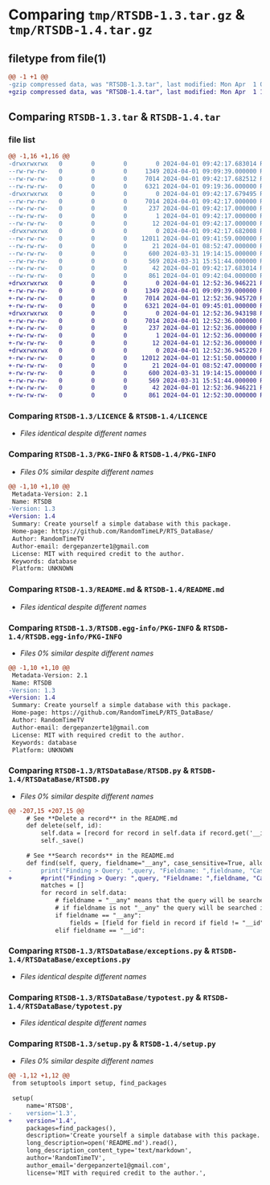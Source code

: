# Comparing `tmp/RTSDB-1.3.tar.gz` & `tmp/RTSDB-1.4.tar.gz`

## filetype from file(1)

```diff
@@ -1 +1 @@
-gzip compressed data, was "RTSDB-1.3.tar", last modified: Mon Apr  1 09:42:17 2024, max compression
+gzip compressed data, was "RTSDB-1.4.tar", last modified: Mon Apr  1 12:52:36 2024, max compression
```

## Comparing `RTSDB-1.3.tar` & `RTSDB-1.4.tar`

### file list

```diff
@@ -1,16 +1,16 @@
-drwxrwxrwx   0        0        0        0 2024-04-01 09:42:17.683014 RTSDB-1.3/
--rw-rw-rw-   0        0        0     1349 2024-04-01 09:09:39.000000 RTSDB-1.3/LICENCE
--rw-rw-rw-   0        0        0     7014 2024-04-01 09:42:17.682512 RTSDB-1.3/PKG-INFO
--rw-rw-rw-   0        0        0     6321 2024-04-01 09:19:36.000000 RTSDB-1.3/README.md
-drwxrwxrwx   0        0        0        0 2024-04-01 09:42:17.679495 RTSDB-1.3/RTSDB.egg-info/
--rw-rw-rw-   0        0        0     7014 2024-04-01 09:42:17.000000 RTSDB-1.3/RTSDB.egg-info/PKG-INFO
--rw-rw-rw-   0        0        0      237 2024-04-01 09:42:17.000000 RTSDB-1.3/RTSDB.egg-info/SOURCES.txt
--rw-rw-rw-   0        0        0        1 2024-04-01 09:42:17.000000 RTSDB-1.3/RTSDB.egg-info/dependency_links.txt
--rw-rw-rw-   0        0        0       12 2024-04-01 09:42:17.000000 RTSDB-1.3/RTSDB.egg-info/top_level.txt
-drwxrwxrwx   0        0        0        0 2024-04-01 09:42:17.682008 RTSDB-1.3/RTSDataBase/
--rw-rw-rw-   0        0        0    12011 2024-04-01 09:41:59.000000 RTSDB-1.3/RTSDataBase/RTSDB.py
--rw-rw-rw-   0        0        0       21 2024-04-01 08:52:47.000000 RTSDB-1.3/RTSDataBase/__init__.py
--rw-rw-rw-   0        0        0      600 2024-03-31 19:14:15.000000 RTSDB-1.3/RTSDataBase/exceptions.py
--rw-rw-rw-   0        0        0      569 2024-03-31 15:51:44.000000 RTSDB-1.3/RTSDataBase/typotest.py
--rw-rw-rw-   0        0        0       42 2024-04-01 09:42:17.683014 RTSDB-1.3/setup.cfg
--rw-rw-rw-   0        0        0      861 2024-04-01 09:42:04.000000 RTSDB-1.3/setup.py
+drwxrwxrwx   0        0        0        0 2024-04-01 12:52:36.946221 RTSDB-1.4/
+-rw-rw-rw-   0        0        0     1349 2024-04-01 09:09:39.000000 RTSDB-1.4/LICENCE
+-rw-rw-rw-   0        0        0     7014 2024-04-01 12:52:36.945720 RTSDB-1.4/PKG-INFO
+-rw-rw-rw-   0        0        0     6321 2024-04-01 09:45:01.000000 RTSDB-1.4/README.md
+drwxrwxrwx   0        0        0        0 2024-04-01 12:52:36.943198 RTSDB-1.4/RTSDB.egg-info/
+-rw-rw-rw-   0        0        0     7014 2024-04-01 12:52:36.000000 RTSDB-1.4/RTSDB.egg-info/PKG-INFO
+-rw-rw-rw-   0        0        0      237 2024-04-01 12:52:36.000000 RTSDB-1.4/RTSDB.egg-info/SOURCES.txt
+-rw-rw-rw-   0        0        0        1 2024-04-01 12:52:36.000000 RTSDB-1.4/RTSDB.egg-info/dependency_links.txt
+-rw-rw-rw-   0        0        0       12 2024-04-01 12:52:36.000000 RTSDB-1.4/RTSDB.egg-info/top_level.txt
+drwxrwxrwx   0        0        0        0 2024-04-01 12:52:36.945220 RTSDB-1.4/RTSDataBase/
+-rw-rw-rw-   0        0        0    12012 2024-04-01 12:51:50.000000 RTSDB-1.4/RTSDataBase/RTSDB.py
+-rw-rw-rw-   0        0        0       21 2024-04-01 08:52:47.000000 RTSDB-1.4/RTSDataBase/__init__.py
+-rw-rw-rw-   0        0        0      600 2024-03-31 19:14:15.000000 RTSDB-1.4/RTSDataBase/exceptions.py
+-rw-rw-rw-   0        0        0      569 2024-03-31 15:51:44.000000 RTSDB-1.4/RTSDataBase/typotest.py
+-rw-rw-rw-   0        0        0       42 2024-04-01 12:52:36.946221 RTSDB-1.4/setup.cfg
+-rw-rw-rw-   0        0        0      861 2024-04-01 12:52:30.000000 RTSDB-1.4/setup.py
```

### Comparing `RTSDB-1.3/LICENCE` & `RTSDB-1.4/LICENCE`

 * *Files identical despite different names*

### Comparing `RTSDB-1.3/PKG-INFO` & `RTSDB-1.4/PKG-INFO`

 * *Files 0% similar despite different names*

```diff
@@ -1,10 +1,10 @@
 Metadata-Version: 2.1
 Name: RTSDB
-Version: 1.3
+Version: 1.4
 Summary: Create yourself a simple database with this package.
 Home-page: https://github.com/RandomTimeLP/RTS_DataBase/
 Author: RandomTimeTV
 Author-email: dergepanzerte1@gmail.com
 License: MIT with required credit to the author.
 Keywords: database
 Platform: UNKNOWN
```

### Comparing `RTSDB-1.3/README.md` & `RTSDB-1.4/README.md`

 * *Files identical despite different names*

### Comparing `RTSDB-1.3/RTSDB.egg-info/PKG-INFO` & `RTSDB-1.4/RTSDB.egg-info/PKG-INFO`

 * *Files 0% similar despite different names*

```diff
@@ -1,10 +1,10 @@
 Metadata-Version: 2.1
 Name: RTSDB
-Version: 1.3
+Version: 1.4
 Summary: Create yourself a simple database with this package.
 Home-page: https://github.com/RandomTimeLP/RTS_DataBase/
 Author: RandomTimeTV
 Author-email: dergepanzerte1@gmail.com
 License: MIT with required credit to the author.
 Keywords: database
 Platform: UNKNOWN
```

### Comparing `RTSDB-1.3/RTSDataBase/RTSDB.py` & `RTSDB-1.4/RTSDataBase/RTSDB.py`

 * *Files 0% similar despite different names*

```diff
@@ -207,15 +207,15 @@
     # See **Delete a record** in the README.md
     def delete(self, id):
         self.data = [record for record in self.data if record.get('__id') != id]
         self._save()
 
     # See **Search records** in the README.md
     def find(self, query, fieldname="__any", case_sensitive=True, allow_typo=False):
-        print("Finding > Query: ",query, "Fieldname: ",fieldname, "Case sensitiv: ",case_sensitive, "Allow typo: ",allow_typo)
+        #print("Finding > Query: ",query, "Fieldname: ",fieldname, "Case sensitiv: ",case_sensitive, "Allow typo: ",allow_typo)
         matches = []
         for record in self.data:
             # fieldname = "__any" means that the query will be searched in all fields except "__id"
             # if fieldname is not "__any" the query will be searched in the specified field except "__id"
             if fieldname == "__any":
                 fields = [field for field in record if field != "__id"]
             elif fieldname == "__id":
```

### Comparing `RTSDB-1.3/RTSDataBase/exceptions.py` & `RTSDB-1.4/RTSDataBase/exceptions.py`

 * *Files identical despite different names*

### Comparing `RTSDB-1.3/RTSDataBase/typotest.py` & `RTSDB-1.4/RTSDataBase/typotest.py`

 * *Files identical despite different names*

### Comparing `RTSDB-1.3/setup.py` & `RTSDB-1.4/setup.py`

 * *Files 0% similar despite different names*

```diff
@@ -1,12 +1,12 @@
 from setuptools import setup, find_packages
 
 setup(
     name='RTSDB',
-    version='1.3',
+    version='1.4',
     packages=find_packages(),
     description='Create yourself a simple database with this package.',
     long_description=open('README.md').read(),
     long_description_content_type='text/markdown',
     author='RandomTimeTV',
     author_email='dergepanzerte1@gmail.com',
     license='MIT with required credit to the author.',
```


